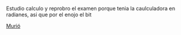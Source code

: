 [//]: # (Esta es respuesta de: tomar-pepto.md)
[//]: # (agregar la historia, para ir a: )

Estudio calculo y reprobro el examen porque tenia la caulculadora en radianes, asi que por el enojo el bit 

[Murió](muerte-de-bitecito.md)
